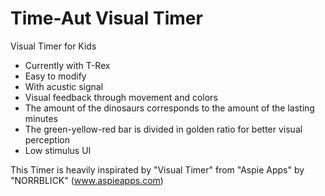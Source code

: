 # Time-Aut Visual Timer

Visual Timer for Kids

- Currently with T-Rex
- Easy to modify
- With acustic signal
- Visual feedback through movement and colors
- The amount of the dinosaurs corresponds to the amount of the lasting minutes
- The green-yellow-red bar is divided in golden ratio for better visual perception
- Low stimulus UI

This Timer is heavily inspirated by "Visual Timer" from "Aspie Apps" by "NORRBLICK" (www.aspieapps.com)
